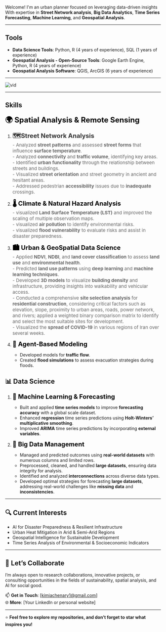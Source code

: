 
Welcome! I'm an urban planner focused on leveraging data-driven insights With expertise in **Street Network analysis**, **Big Data Analytics**, **Time Series Forecasting**, **Machine Learning**, and **Geospatial Analysis**.

---

## **Tools**

- **Data Science Tools**: Python, R (4 years of experience), SQL (1 years of experience)  
- **Goespatial Analysis - Open-Source Tools**: Google Earth Engine, Python, R (4 years of experience)  
- **Geospatial Analysis Software**: QGIS, ArcGIS (6 years of experience)

---

![vid](https://github.com/user-attachments/assets/60ab2699-28fe-4929-8964-6b86264e35c3)


---

## **Skills**
<span style="font-size: 24px; color: black;"> **🌍 Spatial Analysis & Remote Sensing**
1. <span style="font-size: 20px; color: #333333;">**🗺️Street Network Analysis**  
<span style="font-size: 15px; color: #666666;">- Analyzed **street patterns** and assessed **street forms** that influence **surface temperature**.</span>  
<span style="font-size: 15px; color: #666666;">- Analyzed **connectivity** and **traffic volume**, identifying key areas.</span>  
<span style="font-size: 15px; color: #666666;">- Identified **urban functionality** through the relationship between streets and buildings.</span>  
<span style="font-size: 15px; color: #666666;">- Visualized **street orientation** and street geometry in ancient and hesitant areas.</span>  
<span style="font-size: 15px; color: #666666;">- Addressed pedestrian **accessibility** issues due to **inadequate** crossings.</span>

   
3. <span style="font-size: 20px; color: black;">**🌡️ Climate & Natural Hazard Analysis**  
   <span style="font-size: 15px; color: #666666;">- visualized **Land Surface Temperature (LST)** and improved the scaling of multiple observation maps.  
   <span style="font-size: 15px; color: #666666;">- visualized **air pollution** to identify environmental risks.  
   <span style="font-size: 15px; color: #666666;">- visualized **flood vulnerability** to evaluate risks and assist in disaster preparedness.

4. <span style="font-size: 20px; color: black;">**🏙️ Urban & GeoSpatial Data Science**  
<span style="font-size: 15px; color: #666666;">- Applied **NDVI**, **NDBI**, and **land cover classification** to assess **land use** and **environmental health**.</span>  
<span style="font-size: 15px; color: #666666;">- Predicted **land use patterns** using **deep learning** and **machine learning techniques**.</span>  
<span style="font-size: 15px; color: #666666;">- Developed **3D models** to visualize **building density** and infrastructure, providing insights into walkability and vehicular access.</span>  
<span style="font-size: 15px; color: #666666;">- Conducted a comprehensive **site selection analysis** for **residential construction**, considering critical factors such as elevation, slope, proximity to urban areas, roads, power network, and rivers; applied a weighted binary comparison matrix to identify and select the most suitable sites for development.</span>  
<span style="font-size: 15px; color: #666666;">- Visualized the **spread of COVID-19** in various regions of Iran over several weeks.</span>


5. <span style="font-size: 20px; color: black;">**🚗 Agent-Based Modeling**  
   - Developed models for **traffic flow**.  
   - Created **flood simulations** to assess evacuation strategies during floods.

## **📊 Data Science**

1. <span style="font-size: 20px; color: black;">**🤖 Machine Learning & Forecasting**  
   - Built and applied **time series models** to improve **forecasting accuracy** with a global scale dataset.  
   - Enhanced **regression** time series predictions using **Holt-Winters’ multiplicative smoothing**.  
   - Improved **ARIMA** time series predictions by incorporating **external variables**.

2. <span style="font-size: 20px; color: black;">**💾 Big Data Management**  
   - Managed and predicted outcomes using **real-world datasets** with numerous columns and limited rows.  
   - Preprocessed, cleaned, and handled **large datasets**, ensuring data integrity for analysis.  
   - Identified and analyzed **interconnections** across diverse data types.  
   - Developed optimal strategies for forecasting **large datasets**, addressing real-world challenges like **missing data** and **inconsistencies**.

---


## 🔍 Current Interests

- AI for Disaster Preparedness & Resilient Infrastructure  
- Urban Heat Mitigation in Arid & Semi-Arid Regions  
- Geospatial Intelligence for Sustainable Development  
- Time Series Analysis of Environmental & Socioeconomic Indicators  

---

## 🤝 Let’s Collaborate

I’m always open to research collaborations, innovative projects, or consulting opportunities in the fields of sustainability, spatial analysis, and AI for social good.

📫 **Get in Touch**: [kimiachenary1@gmail.com]  
🌐 **More**: [Your LinkedIn or personal website]

---

⭐ **Feel free to explore my repositories, and don’t forget to star what inspires you!**


